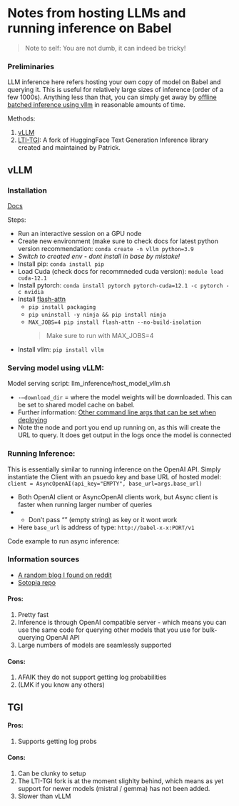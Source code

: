 # Notes from hosting LLMs and running inference on Babel

> Note to self: You are not dumb, it can indeed be tricky!

### Preliminaries
LLM inference here refers hosting your own copy of model on Babel and querying it. This is useful for relatively large sizes of inference (order of a few 1000s). Anything less than that, you can simply get away by [offline batched inference using vllm](https://docs.vllm.ai/en/latest/getting_started/quickstart.html) in reasonable amounts of time.

Methods:
1. [vLLM](https://blog.vllm.ai/2023/06/20/vllm.html)
2. [LTI-TGI](https://github.com/CoderPat/text-generation-inference/tree/main): A fork of HuggingFace Text Generation Inference library created and maintained by Patrick.

## vLLM

### Installation
[Docs](https://docs.vllm.ai/en/latest/getting_started/installation.html)

Steps:
- Run an interactive session on a GPU node
- Create new environment (make sure to check docs for latest python version recommendation: `conda create -n vllm python=3.9` 
- *Switch to created env - dont install in base by mistake!*
- Install pip: `conda install pip`
- Load Cuda (check docs for recommneded cuda version): `module load cuda-12.1` 
- Install pytorch: `conda install pytorch pytorch-cuda=12.1 -c pytorch -c nvidia`
- Install [flash-attn](https://github.com/Dao-AILab/flash-attention?tab=readme-ov-file#installation-and-features)
    - `pip install packaging`
    - `pip uninstall -y ninja && pip install ninja`
    - `MAX_JOBS=4 pip install flash-attn --no-build-isolation`
      > Make sure to run with MAX_JOBS=4
- Install vllm: `pip install vllm`

### Serving model using vLLM:

Model serving script: llm_inference/host_model_vllm.sh

- `-—download_dir` = where the model weights will be downloaded. This can be set to shared model cache on babel.
- Further information: [Other command line args that can be set when deploying](https://docs.vllm.ai/en/latest/serving/openai_compatible_server.html#command-line-arguments-for-the-server)
- Note the node and port you end up running on, as this will create the URL to query. It does get output in the logs once the model is connected

### Running Inference:
This is essentially similar to running inference on the OpenAI API. Simply instantiate the Client with an psuedo key and base URL of hosted model: `client = AsyncOpenAI(api_key="EMPTY", base_url=args.base_url)` 

- Both OpenAI client or AsyncOpenAI clients work, but Async client is faster when running larger number of queries
- - Don’t pass “” (empty string) as key or it wont work
- Here `base_url` is address of type: `http://babel-x-x:PORT/v1`

Code example to run async inference: 

### Information sources
- [A random blog I found on reddit](https://ploomber.io/blog/vllm-deploy/)
- [Sotopia repo](https://github.com/sotopia-lab/sotopia-pi/tree/main/llm_deploy#deploy-models-on-babel-via-vllm-api-server)

#### Pros:
1. Pretty fast
2. Inference is through OpenAI compatible server - which means you can use the same code for querying other models that you use for bulk-querying OpenAI API
3. Large numbers of models are seamlessly supported
   
#### Cons:
1. AFAIK they do not support getting log probabilities
2. (LMK if you know any others)


## TGI



#### Pros:
1. Supports getting log probs

#### Cons:
1. Can be clunky to setup
2. The LTI-TGI fork is at the moment slighlty behind, which means as yet support for newer models (mistral / gemma) has not been added.
3. Slower than vLLM




